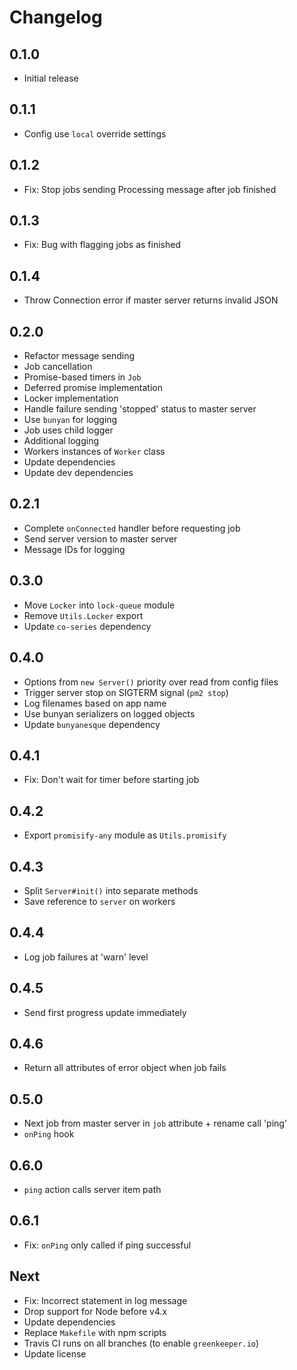 # Changelog

## 0.1.0

* Initial release

## 0.1.1

* Config use `local` override settings

## 0.1.2

* Fix: Stop jobs sending Processing message after job finished

## 0.1.3

* Fix: Bug with flagging jobs as finished

## 0.1.4

* Throw Connection error if master server returns invalid JSON

## 0.2.0

* Refactor message sending
* Job cancellation
* Promise-based timers in `Job`
* Deferred promise implementation
* Locker implementation
* Handle failure sending 'stopped' status to master server
* Use `bunyan` for logging
* Job uses child logger
* Additional logging
* Workers instances of `Worker` class
* Update dependencies
* Update dev dependencies

## 0.2.1

* Complete `onConnected` handler before requesting job
* Send server version to master server
* Message IDs for logging

## 0.3.0

* Move `Locker` into `lock-queue` module
* Remove `Utils.Locker` export
* Update `co-series` dependency

## 0.4.0

* Options from `new Server()` priority over read from config files
* Trigger server stop on SIGTERM signal (`pm2 stop`)
* Log filenames based on app name
* Use bunyan serializers on logged objects
* Update `bunyanesque` dependency

## 0.4.1

* Fix: Don't wait for timer before starting job

## 0.4.2

* Export `promisify-any` module as `Utils.promisify`

## 0.4.3

* Split `Server#init()` into separate methods
* Save reference to `server` on workers

## 0.4.4

* Log job failures at 'warn' level

## 0.4.5

* Send first progress update immediately

## 0.4.6

* Return all attributes of error object when job fails

## 0.5.0

* Next job from master server in `job` attribute + rename call 'ping'
* `onPing` hook

## 0.6.0

* `ping` action calls server item path

## 0.6.1

* Fix: `onPing` only called if ping successful

## Next

* Fix: Incorrect statement in log message
* Drop support for Node before v4.x
* Update dependencies
* Replace `Makefile` with npm scripts
* Travis CI runs on all branches (to enable `greenkeeper.io`)
* Update license
